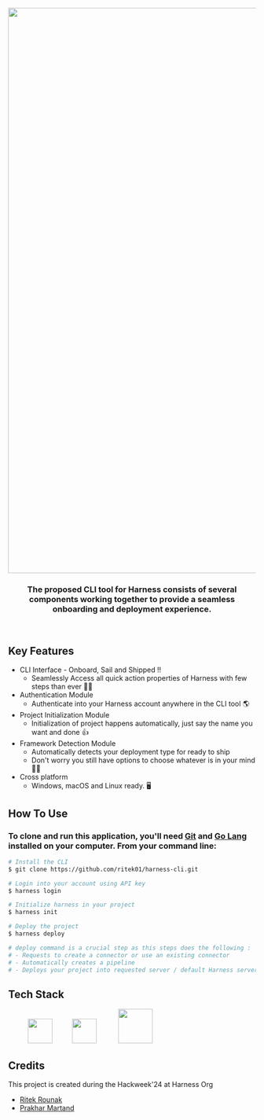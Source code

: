 
<h1 align="center">
  <br>
  <img width="1151" alt="image" src="https://github.com/ritek01/harness-cli/assets/139952065/012f928e-b90a-4aa6-8212-4ebad3eb0749">
  <br>
</h1>
<h3 align="center">The proposed CLI tool for Harness consists of several components working together to provide a seamless onboarding and deployment experience.</h3>
<br>


## Key Features

* CLI Interface - Onboard, Sail and Shipped !!
    - Seamlessly Access all quick action properties of Harness with few steps than ever 🐱‍💻
* Authentication Module
    - Authenticate into your Harness account anywhere in the CLI tool 🌎
* Project Initialization Module
    - Initialization of project happens automatically, just say the name you want and done 👍
* Framework Detection Module
    - Automatically detects your deployment type for ready to ship
    - Don't worry you still have options to choose whatever is in your mind 🧑‍💻
* Cross platform
    - Windows, macOS and Linux ready. 🖥️

## How To Use

### To clone and run this application, you'll need [Git](https://git-scm.com) and [Go Lang](https://go.dev/doc/install) installed on your computer. From your command line:

```bash
# Install the CLI 
$ git clone https://github.com/ritek01/harness-cli.git

# Login into your account using API key
$ harness login

# Initialize harness in your project 
$ harness init

# Deploy the project
$ harness deploy

# deploy command is a crucial step as this steps does the following :
# - Requests to create a connector or use an existing connector
# - Automatically creates a pipeline
# - Deploys your project into requested server / default Harness server
```

## Tech Stack

[<img src="https://go.dev/images/favicon-gopher.png" style="width: 50px; height: 50px; margin-left: 40px;">](https://go.dev/doc/)[<img src="https://s3.dualstack.us-east-2.amazonaws.com/pythondotorg-assets/media/community/logos/python-logo-only.png" style="width: 50px; height: 50px;margin-left: 40px;">](https://docs.python.org/3/) [<img src="https://img.icons8.com/?size=100&id=54087&format=png&color=000000" style="width: 70px; height: 70px; margin-left: 40px;">](https://nodejs.org/docs/latest/api/)

## Credits

This project is created during the Hackweek'24 at Harness Org

- [Ritek Rounak](https://github.com/ritek01)
- [Prakhar Martand](https://github.com/PrakharMartand)


